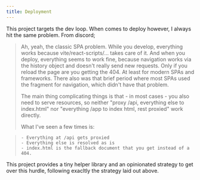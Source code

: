 ```yaml
---
title: Deployment
---
```


This project targets the dev loop. When comes to deploy however, I always hit the same problem. From discord;


> Ah, yeah, the classic SPA problem. While you develop, everything works because vite/react-scripts/... takes care of it. And    when you deploy, everything seems to work fine, because navigation works via the history object and doesn't really send new   requests. Only if you reload the page are you getting the 404. At least for modern SPAs and frameworks. There also was that   brief period where most SPAs used the fragment for navigation, which didn't have that problem.
>
> The main thing complicating things is that - in most cases - you also need to serve resources, so neither "proxy /api, everything else to index.html" nor "everything /app to index html, rest proxied" work directly.
>
> What I've seen a few times is:

>     - Everything at /api gets proxied
>     - Everything else is resolved as is
>     - index.html is the fallback document that you get instead of a 404.

This project provides a tiny helper library and an opinionated strategy to get over this hurdle, following exacltly the strategy laid out above.





